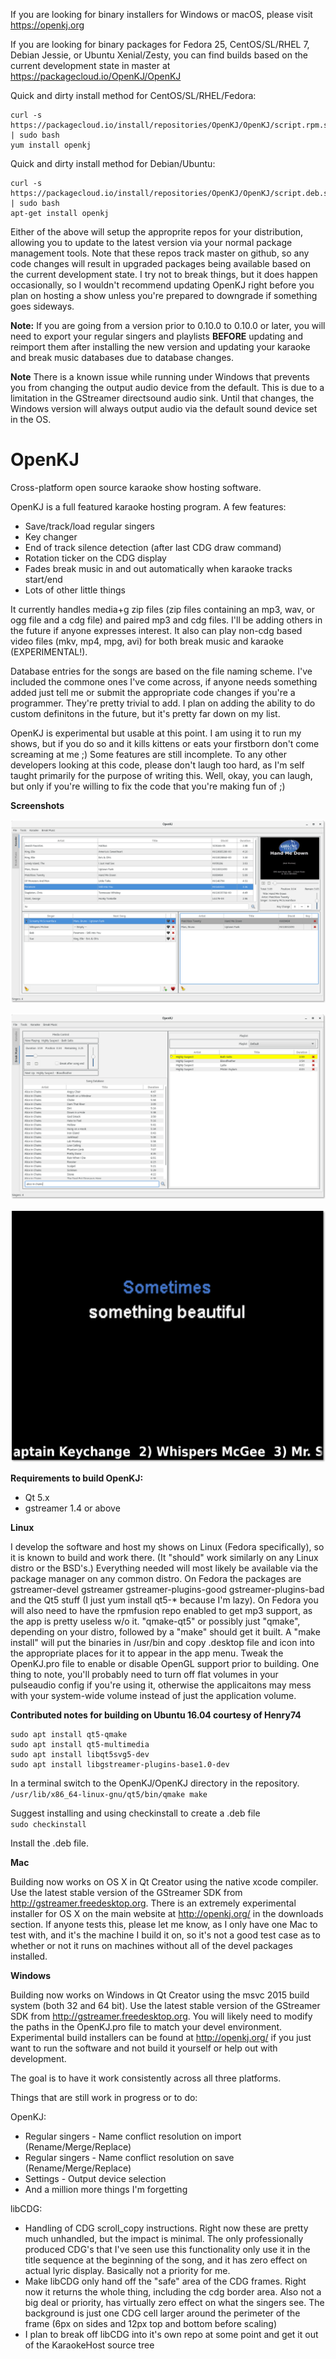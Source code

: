 If you are looking for binary installers for Windows or macOS, please visit https://openkj.org  

If you are looking for binary packages for Fedora 25, CentOS/SL/RHEL 7, Debian Jessie, or Ubuntu Xenial/Zesty, you can find builds based on the current development state in master at https://packagecloud.io/OpenKJ/OpenKJ

Quick and dirty install method for CentOS/SL/RHEL/Fedora:

```
curl -s https://packagecloud.io/install/repositories/OpenKJ/OpenKJ/script.rpm.sh | sudo bash
yum install openkj
```

Quick and dirty install method for Debian/Ubuntu:

```
curl -s https://packagecloud.io/install/repositories/OpenKJ/OpenKJ/script.deb.sh | sudo bash
apt-get install openkj
```
Either of the above will setup the approprite repos for your distribution, allowing you to update to the latest version via your normal package management tools.  Note that these repos track master on github, so any code changes will result in upgraded packages being available based on the current development state.  I try not to break things, but it does happen occasionally, so I wouldn't recommend updating OpenKJ right before you plan on hosting a show unless you're prepared to downgrade if something goes sideways.

**Note:** If you are going from a version prior to 0.10.0 to 0.10.0 or later, you will need to export your regular singers and playlists **BEFORE** updating and reimport them after installing the new version and updating your karaoke and break music databases due to database changes.

**Note** There is a known issue while running under Windows that prevents you from changing the output audio device from the default.  This is due to a limitation in the GStreamer directsound audio sink.  Until that changes, the Windows version will always output audio via the default sound device set in the OS.

OpenKJ
======

Cross-platform open source karaoke show hosting software.

OpenKJ is a full featured karaoke hosting program.
A few features:
* Save/track/load regular singers
* Key changer
* End of track silence detection (after last CDG draw command)
* Rotation ticker on the CDG display
* Fades break music in and out automatically when karaoke tracks start/end
* Lots of other little things

It currently handles media+g zip files (zip files containing an mp3, wav, or ogg file and a cdg file) and paired mp3 and cdg files.  I'll be adding others in the future if anyone expresses interest.  It also can play non-cdg based video files (mkv, mp4, mpg, avi) for both break music and karaoke (EXPERIMENTAL!).

Database entries for the songs are based on the file naming scheme.  I've included the commone ones I've come across, if anyone needs something added just tell me or submit the appropriate code changes if you're a programmer.  They're pretty trivial to add.  I plan on adding the ability to do custom definitons in the future, but it's pretty far down on my list.

OpenKJ is experimental but usable at this point.  I am using it to run my shows, but if you do so and it kills kittens or eats your firstborn don't come screaming at me ;) Some features are still incomplete. To any other developers looking at this code, please don't laugh too hard, as I'm self taught primarily for the purpose of writing this.  Well, okay, you can laugh, but only if you're willing to fix the code that you're making fun of ;)

**Screenshots**

![Karaoke screen shot](/screenShots/okjlinux-0.10.1-karaoke.png "Main OpenKJ Window - Karaoke")

![Break music screen shot](/screenShots/okjlinux-0.10.1-breakmusic.png "Main OpenKJ Window - Break Music")

![Full screen CDG Display](/screenShots/KhCDGWindowFullScreen.png "Fullscreen CDG Display")


**Requirements to build OpenKJ:**

* Qt 5.x
* gstreamer 1.4 or above

**Linux**

I develop the software and host my shows on Linux (Fedora specifically), so it is known to build and work there.  (It "should" work similarly on any Linux distro or the BSD's.)  Everything needed will most likely be available via the package manager on any common distro.  On Fedora the packages are gstreamer-devel gstreamer gstreamer-plugins-good gstreamer-plugins-bad and the Qt5 stuff (I just yum install qt5-* because I'm lazy).  On Fedora you will also need to have the rpmfusion repo enabled to get mp3 support, as the app is pretty useless w/o it.  "qmake-qt5" or possibly just "qmake", depending on your distro, followed by a "make" should get it built. A "make install" will put the binaries in /usr/bin and copy .desktop file and icon into the appropriate places for it to appear in the app menu.  Tweak the OpenKJ.pro file to enable or disable OpenGL support prior to building.  One thing to note, you'll probably need to turn off flat volumes in your pulseaudio config if you're using it, otherwise the applicaitons may mess with your system-wide volume instead of just the application volume.

**Contributed notes for building on Ubuntu 16.04 courtesy of Henry74**  

```
sudo apt install qt5-qmake  
sudo apt install qt5-multimedia  
sudo apt install libqt5svg5-dev
sudo apt install libgstreamer-plugins-base1.0-dev
```

In a terminal switch to the OpenKJ/OpenKJ directory in the repository.  
`/usr/lib/x86_64-linux-gnu/qt5/bin/qmake
make`

Suggest installing and using checkinstall to create a .deb file  
`sudo checkinstall`

Install the .deb file.

**Mac**

Building now works on OS X in Qt Creator using the native xcode compiler.  Use the latest stable version of the GStreamer SDK from http://gstreamer.freedesktop.org.  There is an extremely experimental installer for OS X on the main website at http://openkj.org/ in the downloads section.  If anyone tests this, please let me know, as I only have one Mac to test with, and it's the machine I build it on, so it's not a good test case as to whether or not it runs on machines without all of the devel packages installed.


**Windows**

Building now works on Windows in Qt Creator using the msvc 2015 build system (both 32 and 64 bit).  Use the latest stable version of the GStreamer SDK from http://gstreamer.freedesktop.org.  You will likely need to modify the paths in the OpenKJ.pro file to match your devel environment.  Experimental build installers can be found at http://openkj.org/ if you just want to run the software and not build it yourself or help out with development.


The goal is to have it work consistently across all three platforms.

Things that are still work in progress or to do:

OpenKJ:

* Regular singers - Name conflict resolution on import (Rename/Merge/Replace) 
* Regular singers - Name conflict resolution on save (Rename/Merge/Replace)
* Settings - Output device selection
* And a million more things I'm forgetting


libCDG:

* Handling of CDG scroll_copy instructions.  Right now these are pretty much unhandled, but the impact is minimal.  The only professionally produced CDG's that I've seen use this functionality only use it in the title sequence at the beginning of the song, and it has zero effect on actual lyric display.  Basically not a priority for me.
* Make libCDG only hand off the "safe" area of the CDG frames.  Right now it returns the whole thing, including the cdg border area.  Also not a big deal or priority, has virtually zero effect on what the singers see.  The background is just one CDG cell larger around the perimeter of the frame (6px on sides and 12px top and bottom before scaling)
* I plan to break off libCDG into it's own repo at some point and get it out of the KaraokeHost source tree
